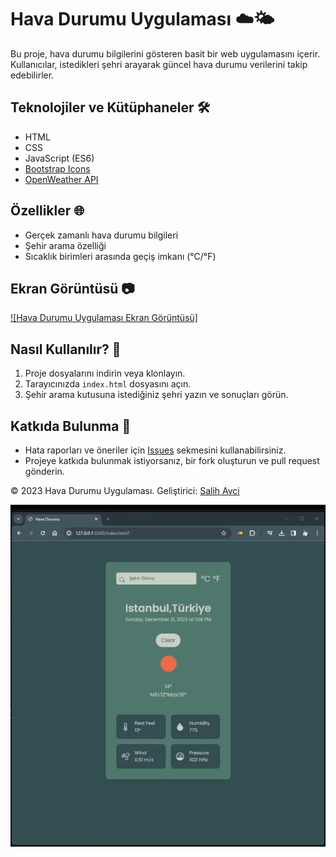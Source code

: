 # Hava Durumu Uygulaması ☁️🌤️

Bu proje, hava durumu bilgilerini gösteren basit bir web uygulamasını içerir. Kullanıcılar, istedikleri şehri arayarak güncel hava durumu verilerini takip edebilirler.

## Teknolojiler ve Kütüphaneler 🛠️

- HTML
- CSS
- JavaScript (ES6)
- [Bootstrap Icons](https://icons.getbootstrap.com/)
- [OpenWeather API](https://openweathermap.org/api)
  
## Özellikler 🌐

- Gerçek zamanlı hava durumu bilgileri
- Şehir arama özelliği
- Sıcaklık birimleri arasında geçiş imkanı (°C/°F)

## Ekran Görüntüsü 📷

[![Hava Durumu Uygulaması Ekran Görüntüsü]](weather.gif)

## Nasıl Kullanılır? 🚀

1. Proje dosyalarını indirin veya klonlayın.
2. Tarayıcınızda `index.html` dosyasını açın.
3. Şehir arama kutusuna istediğiniz şehri yazın ve sonuçları görün.

## Katkıda Bulunma 🤝

- Hata raporları ve öneriler için [Issues](https://github.com/avcisalih/weatherProject) sekmesini kullanabilirsiniz.
- Projeye katkıda bulunmak istiyorsanız, bir fork oluşturun ve pull request gönderin.


© 2023 Hava Durumu Uygulaması. Geliştirici: [ Salih Avci ](https://github.com/avcisalih)

![](weather.gif)